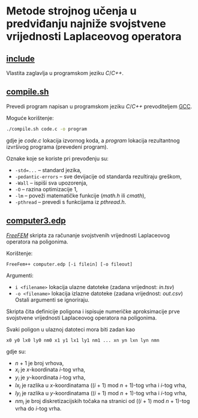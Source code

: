 #   Metode strojnog učenja u predviđanju najniže svojstvene vrijednosti Laplaceovog operatora

##  [include](include)

Vlastita zaglavlja u programskom jeziku *C*/*C++*.

##  [compile.sh](compile.sh)

Prevedi program napisan u programskom jeziku *C*/*C++* prevoditeljem [GCC](https://gcc.gnu.org/).

Moguće korištenje:
```bash
./compile.sh code.c -o program
```
gdje je *code.c* lokacija izvornog koda, a *program* lokacija rezultantnog izvršivog programa (prevedeni program).

Oznake koje se koriste pri prevođenju su:

* `-std=...` &ndash; standard jezika,
* `-pedantic-errors` &ndash; sve devijacije od standarda rezultiraju greškom,
* `-Wall` &ndash; ispiši sva upozorenja,
* `-O` &ndash; razina optimizacije 1,
* `-lm` &ndash; poveži matematičke funkcije (*math.h* ili *cmath*),
* `-pthread` &ndash; prevedi s funkcijama iz *pthread.h*.

##  [computer3.edp](computer3.edp)

[*FreeFEM*](https://freefem.org/) skripta za računanje svojstvenih vrijednosti Laplaceovog operatora na poligonima.

Korištenje:
```bash
FreeFem++ computer.edp [-i filein] [-o fileout]
```

Argumenti:

* `i <filename>` lokacija ulazne datoteke (zadana vrijednost: *in.tsv*)
* `-o <filename>` lokacija izlazne datoteke (zadana vrijednost: *out.csv*)
Ostali argumenti se ignoriraju.

Skripta čita definicije poligona i ispisuje numeričke aproksimacije prve svojstvene vrijednosti Laplaceovog operatora na poligonima.

Svaki poligon u ulaznoj datoteci mora biti zadan kao
```
x0 y0 lx0 ly0 nm0 x1 y1 lx1 ly1 nm1 ... xn yn lxn lyn nmn
```
gdje su:

* *n* + 1 je broj vrhova,
* *x*<sub>*i*</sub> je *x*-koordinata *i*-tog vrha,
* *y*<sub>*i*</sub> je *y*-koordinata *i*-tog vrha,
* *lx*<sub>*i*</sub> je razlika u *x*-koordinatama ((*i* + 1) mod *n* + 1)-tog vrha i *i*-tog vrha,
* *ly*<sub>*i*</sub> je razlika u *y*-koordinatama ((*i* + 1) mod *n* + 1)-tog vrha i *i*-tog vrha,
* *nm*<sub>*i*</sub> je broj diskretizacijskih točaka na stranici od ((*i* + 1) mod *n* + 1)-tog vrha do *i*-tog vrha.
